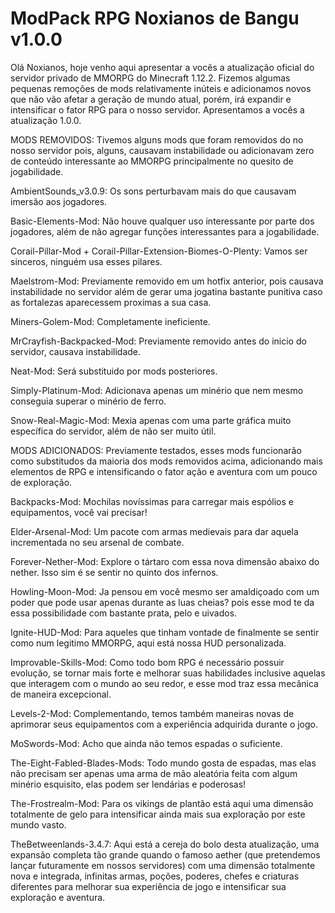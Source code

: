 # ModPack RPG Noxianos de Bangu v1.0.0
Olá Noxianos, hoje venho aqui apresentar a vocês a atualização oficial do servidor privado de MMORPG do Minecraft 1.12.2. Fizemos algumas pequenas remoções de mods relativamente inúteis e adicionamos novos que não vão afetar a geração de mundo atual, porém, irá expandir e intensificar o fator RPG para o nosso servidor. Apresentamos a vocês a atualização 1.0.0.

MODS REMOVIDOS: Tivemos alguns mods que foram removidos do no nosso servidor pois, alguns, causavam instabilidade ou adicionavam zero de conteúdo interessante ao MMORPG principalmente no quesito de jogabilidade.

AmbientSounds_v3.0.9: Os sons perturbavam mais do que causavam imersão aos jogadores.

Basic-Elements-Mod: Não houve qualquer uso interessante por parte dos jogadores, além de não agregar funções interessantes para a jogabilidade. 

Corail-Pillar-Mod + Corail-Pillar-Extension-Biomes-O-Plenty: Vamos ser sinceros, ninguém usa esses pilares. 

Maelstrom-Mod: Previamente removido em um hotfix anterior, pois causava instabilidade no servidor além de gerar uma jogatina bastante punitiva caso as fortalezas aparecessem proximas a sua casa.

Miners-Golem-Mod: Completamente ineficiente. 

MrCrayfish-Backpacked-Mod: Previamente removido antes do inicio do servidor, causava instabilidade.

Neat-Mod: Será substituido por mods posteriores. 

Simply-Platinum-Mod: Adicionava apenas um minério que nem mesmo conseguia superar o minério de ferro.

Snow-Real-Magic-Mod: Mexia apenas com uma parte gráfica muito específica do servidor, além de não ser muito útil.


MODS ADICIONADOS: Previamente testados, esses mods funcionarão como substitudos da maioria dos mods removidos acima, adicionando mais elementos de RPG e intensificando o fator ação e aventura com um pouco de exploração.

Backpacks-Mod: Mochilas novíssimas para carregar mais espólios e equipamentos, você vai precisar!

Elder-Arsenal-Mod: Um pacote com armas medievais para dar aquela incrementada no seu arsenal de combate.

Forever-Nether-Mod: Explore o tártaro com essa nova dimensão abaixo do nether. Isso sim é se sentir no quinto dos infernos.

Howling-Moon-Mod: Ja pensou em você mesmo ser amaldiçoado com um poder que pode usar apenas durante as luas cheias? pois esse mod te da essa possibilidade com bastante prata, pelo e uivados.

Ignite-HUD-Mod: Para aqueles que tinham vontade de finalmente se sentir como num legitimo MMORPG, aqui está nossa HUD personalizada.

Improvable-Skills-Mod: Como todo bom RPG é necessário possuir evolução, se tornar mais forte e melhorar suas habilidades inclusive aquelas que interagem com o mundo ao seu redor, e esse mod traz essa mecânica de maneira excepcional.

Levels-2-Mod: Complementando, temos também maneiras novas de aprimorar seus equipamentos com a experiência adquirida durante o jogo.

MoSwords-Mod: Acho que ainda não temos espadas o suficiente.

The-Eight-Fabled-Blades-Mods: Todo mundo gosta de espadas, mas elas não precisam ser apenas uma arma de mão aleatória feita com algum minério esquisito, elas podem ser lendárias e poderosas!

The-Frostrealm-Mod: Para os vikings de plantão está aqui uma dimensão totalmente de gelo para intensificar ainda mais sua exploração por este mundo vasto.

TheBetweenlands-3.4.7: Aqui está a cereja do bolo desta atualização, uma expansão completa tão grande quando o famoso aether (que pretendemos lançar futuramente em nossos servidores) com uma dimensão totalmente nova e integrada, infinitas armas, poções, poderes, chefes e criaturas diferentes para melhorar sua experiência de jogo e intensificar sua exploração e aventura.

